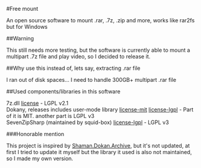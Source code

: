 #Free mount

An open source software to mount .rar, .7z, .zip and more, works like rar2fs but for Windows

##Warning

This still needs more testing, but the software is currently able to mount a multipart .7z file and play video, so I decided to release it.

##Why use this instead of, lets say, extracting .rar file

I ran out of disk spaces... I need to handle 300GB+ multipart .rar file

##Used components/libraries in this software

7z.dll [license](https://www.7-zip.org/license.txt) - LGPL v2.1  
Dokany, releases includes user-mode library [license-mit](https://github.com/dokan-dev/dokany/blob/master/license.mit.txt) [license-lgpl](https://github.com/dokan-dev/dokany/blob/master/license.lgpl.txt) - Part of it is MIT. another part is LGPL v3  
SevenZipSharp (maintained by squid-box) [license-lgpl](https://github.com/squid-box/SevenZipSharp/blob/dev/license) - LGPL v3

###Honorable mention

This project is inspired by [Shaman.Dokan.Archive](https://github.com/antiufo/Shaman.Dokan.Archive), but it's not updated, at first I tried to update it myself but the library it used is also not maintained, so I made my own version.